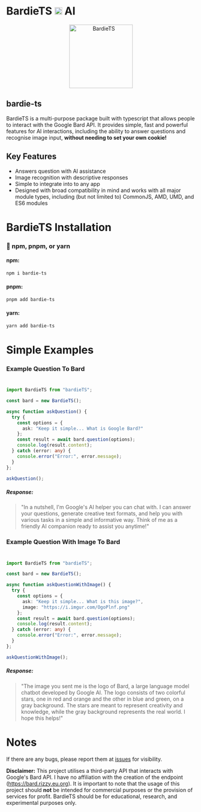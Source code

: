 # BardieTS <a href="https://github.com/Zoheb-Malik/BardieTS"><img src="https://i.imgur.com/5wcvFUB.png" height="20px" alt="BardieTS"></a> AI

<p align="center">
  <a target="_blank" href="https://github.com/Zoheb-Malik/BardieTS">
    <img src="https://i.imgur.com/5wcvFUB.png" alt="BardieTS" width="169" />
  </a>
</p>

## bardie-ts

BardieTS is a multi-purpose package built with typescript that allows people to interact with the Google Bard API.
It provides simple, fast and powerful features for AI interactions, including the ability to answer questions and recognise image input, **without needing to set your own cookie!**

## Key Features

- Answers question with AI assistance
- Image recognition with descriptive responses
- Simple to integrate into to any app
- Designed with broad compatibility in mind and works with all major module types, including (but not limited to) CommonJS, AMD, UMD, and ES6 modules

# BardieTS Installation

### 📂 npm, pnpm, or yarn

#### npm:

```bash
npm i bardie-ts
```

#### pnpm:

```bash
pnpm add bardie-ts
```

#### yarn:

```bash
yarn add bardie-ts
```

# Simple Examples

### **Example Question To Bard**

#

```typescript
import BardieTS from "bardieTS";

const bard = new BardieTS();

async function askQuestion() {
  try {
    const options = {
      ask: "Keep it simple... What is Google Bard?"
    };
    const result = await bard.question(options);
    console.log(result.content);
  } catch (error: any) {
    console.error("Error:", error.message);
  }
};

askQuestion();
```

##### Response:

> "In a nutshell, I'm Google's AI helper you can chat with.
I can answer your questions, generate creative text formats, and help you with various tasks in a simple and informative way.
Think of me as a friendly AI companion ready to assist you anytime!"

### **Example Question With Image To Bard**

#

```typescript
import BardieTS from "bardieTS";

const bard = new BardieTS();

async function askQuestionWithImage() {
  try {
    const options = {
      ask: "Keep it simple... What is this image?",
      image: "https://i.imgur.com/OgoPlnf.png"
    };
    const result = await bard.question(options);
    console.log(result.content);
  } catch (error: any) {
    console.error("Error:", error.message);
  }
};

askQuestionWithImage();
```

##### Response:

> "The image you sent me is the logo of Bard, a large language model chatbot developed by Google AI.
The logo consists of two colorful stars, one in red and orange and the other in blue and green, on a gray background.
The stars are meant to represent creativity and knowledge, while the gray background represents the real world. I hope this helps!"

#

# Notes

If there are any bugs, please report them at [issues](https://github.com/Zoheb-Malik/BardieTS/issues/new) for visibility.

**Disclaimer:**
This project utilises a third-party API that interacts with Google's Bard API.
I have no affiliation with the creation of the endpoint (https://bard.rizzy.eu.org).
It is important to note that the usage of this project should **not** be intended for commercial purposes or the provision of services for profit.
BardieTS should be for educational, research, and experimental purposes only.
